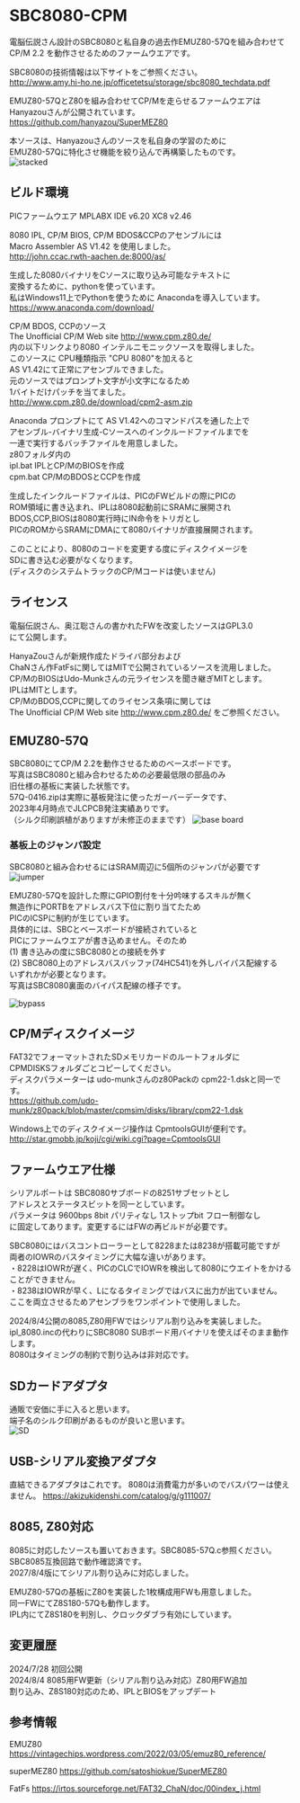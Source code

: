 # SBC8080-CPM

電脳伝説さん設計のSBC8080と私自身の過去作EMUZ80-57Qを組み合わせて  
CP/M 2.2 を動作させるためのファームウエアです。

SBC8080の技術情報は以下サイトをご参照ください。  
http://www.amy.hi-ho.ne.jp/officetetsu/storage/sbc8080_techdata.pdf

EMUZ80-57QとZ80を組み合わせてCP/Mを走らせるファームウエアは  
Hanyazouさんが公開されています。  
https://github.com/hanyazou/SuperMEZ80

本ソースは、Hanyazouさんのソースを私自身の学習のために  
EMUZ80-57Qに特化させ機能を絞り込んで再構築したものです。  
![stacked](https://github.com/Gazelle8087/SBC8080-CPM/blob/main/photo/IMG_5043.JPG)  
## ビルド環境

PICファームウエア MPLABX IDE v6.20  XC8 v2.46  

8080 IPL, CP/M BIOS, CP/M BDOS&CCPのアセンブルには  
Macro Assembler AS V1.42 を使用しました。  
http://john.ccac.rwth-aachen.de:8000/as/  

生成した8080バイナリをCソースに取り込み可能なテキストに  
変換するために、pythonを使っています。  
私はWindows11上でPythonを使うために Anacondaを導入しています。  
https://www.anaconda.com/download/

CP/M BDOS, CCPのソース  
The Unofficial CP/M Web site http://www.cpm.z80.de/  
内の以下リンクより8080 インテルニモニックソースを取得しました。  
このソースに CPU種類指示 "CPU 8080"を加えると  
AS V1.42にて正常にアセンブルできました。  
元のソースではプロンプト文字が小文字になるため   
1バイトだけパッチを当てました。  
http://www.cpm.z80.de/download/cpm2-asm.zip  

Anaconda プロンプトにて AS V1.42へのコマンドパスを通した上で  
アセンブル-バイナリ生成-Cソースへのインクルードファイルまでを  
一連で実行するバッチファイルを用意しました。  
z80フォルダ内の  
ipl.bat IPLとCP/MのBIOSを作成  
cpm.bat CP/MのBDOSとCCPを作成  

生成したインクルードファイルは、PICのFWビルドの際にPICの  
ROM領域に書き込まれ、IPLは8080起動前にSRAMに展開され  
BDOS,CCP,BIOSは8080実行時にIN命令をトリガとし  
PICのROMからSRAMにDMAにて8080バイナリが直接展開されます。  

このことにより、8080のコードを変更する度にディスクイメージを  
SDに書き込む必要がなくなります。  
(ディスクのシステムトラックのCP/Mコードは使いません)  

## ライセンス

電脳伝説さん、奥江聡さんの書かれたFWを改変したソースはGPL3.0  
にて公開します。  

HanyaZouさんが新規作成たドライバ部分および  
ChaNさん作FatFsに関してはMITで公開されているソースを流用しました。  
CP/MのBIOSはUdo-Munkさんの元ライセンスを聞き継ぎMITとします。  
IPLはMITとします。  
CP/MのBDOS,CCPに関してのライセンス条項に関しては  
The Unofficial CP/M Web site http://www.cpm.z80.de/ をご参照ください。

## EMUZ80-57Q

SBC8080にてCP/M 2.2を動作させるためのベースボードです。  
写真はSBC8080と組み合わせるための必要最低限の部品のみ  
旧仕様の基板に実装した状態です。  
57Q-0416.zipは実際に基板発注に使ったガーバーデータです、  
2023年4月時点でJLCPCB発注実績ありです。  
（シルク印刷誤植がありますが未修正のままです）
![base board](https://github.com/Gazelle8087/SBC8080-CPM/blob/main/photo/IMG_5039.JPG)  
### 基板上のジャンパ設定  
SBC8080と組み合わせるにはSRAM周辺に5個所のジャンパが必要です  
![jumper](https://github.com/Gazelle8087/SBC8080-CPM/blob/main/photo/emuz80-57q.jpg)  

EMUZ80-57Qを設計した際にGPIO割付を十分吟味するスキルが無く  
無造作にPORTBをアドレスバス下位に割り当てたため  
PICのICSPに制約が生じています。  
具体的には、SBCとベースボードが接続されていると  
PICにファームウエアが書き込めません。そのため  
(1) 書き込みの度にSBC8080との接続を外す  
(2) SBC8080上のアドレスバスバッファ(74HC541)を外しバイパス配線する  
いずれかが必要となります。  
写真はSBC8080裏面のバイパス配線の様子です。  

![bypass](https://github.com/Gazelle8087/SBC8080-CPM/blob/main/photo/IMG_5042.JPG)

## CP/Mディスクイメージ
FAT32でフォーマットされたSDメモリカードのルートフォルダに  
CPMDISKSフォルダごとコピーしてください。  
ディスクパラメーターは udo-munkさんのz80Packの cpm22-1.dskと同一です。  
https://github.com/udo-munk/z80pack/blob/master/cpmsim/disks/library/cpm22-1.dsk  

Windows上でのディスクイメージ操作は CpmtoolsGUIが便利です。  
http://star.gmobb.jp/koji/cgi/wiki.cgi?page=CpmtoolsGUI

## ファームウエア仕様
シリアルポートは SBC8080サブボードの8251サブセットとし  
アドレスとステータスビットを同一としています。  
パラメータは 9600bps 8bit パリティなし 1ストップbit フロー制御なし  
に固定してあります。変更するにはFWの再ビルドが必要です。  

SBC8080にはバスコントローラーとして8228または8238が搭載可能ですが  
両者のIOWRのバスタイミングに大幅な違いがあります。  
・8228はIOWRが遅く、PICのCLCでIOWRを検出して8080にウエイトをかけることができません。  
・8238はIOWRが早く、Lになるタイミングではバスに出力が出ていません。  
ここを両立させるためアセンブラをワンポイントで使用しました。  

2024/8/4公開の8085,Z80用FWではシリアル割り込みを実装しました。  
ipl_8080.incの代わりにSBC8080 SUBボード用バイナリを使えばそのまま動作します。  
8080はタイミングの制約で割り込みは非対応です。  

## SDカードアダプタ
通販で安価に手に入ると思います。  
端子名のシルク印刷があるものが良いと思います。  
![SD](https://github.com/Gazelle8087/SBC8080-CPM/blob/main/photo/SD_CARD.jpg)
## USB-シリアル変換アダプタ
直結できるアダプタはこれです。 8080は消費電力が多いのでバスパワーは使えません。
https://akizukidenshi.com/catalog/g/g111007/

## 8085, Z80対応
8085に対応したソースも置いておきます。SBC8085-57Q.c参照ください。  
SBC8085互換回路で動作確認済です。  
2027/8/4版にてシリアル割り込みに対応しました。

EMUZ80-57Qの基板にZ80を実装した1枚構成用FWも用意しました。  
同一FWにてZ8S180-57Qも動作します。  
IPL内にてZ8S180を判別し、クロックダブラ有効にしています。  

## 変更履歴
2024/7/28	初回公開  
2024/8/4	8085用FW更新（シリアル割り込み対応）Z80用FW追加  
			割り込み、Z8S180対応のため、IPLとBIOSをアップデート

## 参考情報
EMUZ80 
https://vintagechips.wordpress.com/2022/03/05/emuz80_reference/

superMEZ80
https://github.com/satoshiokue/SuperMEZ80

FatFs
https://irtos.sourceforge.net/FAT32_ChaN/doc/00index_j.html
